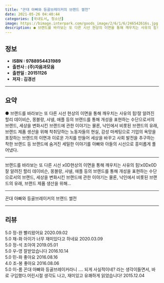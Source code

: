 ```yaml
---
title: "꼰대 아빠와 등골브레이커의 브랜드 썰전"
date: 2021-05-26 04:40:44
categories: [국내도서, 청소년]
image: https://bimage.interpark.com/goods_image/2/6/1/6/246542616s.jpg
description: ● 브랜드를 바라보는 또 다른 시선 현상의 이면을 통해 깨우치는 사유의 힘!잘 알려진 할리 데이비슨, 몽블랑, 샤넬, 애플 등의 브랜드를 통해 개성을 표현하는 수단으로서의 브랜드, 세상을 변화시킨 브랜드에 관한 이야기는 물론, 낙인에서 비롯된 브랜드의 유래, 브랜드 제품 생산을 위해
---
```


## **정보**

- **ISBN : 9788954431989**
- **출판사 : (주)자음과모음**
- **출판일 : 20151126**
- **저자 : 김경선**

------



## **요약**

●  브랜드를 바라보는 또 다른 시선 현상의 이면을 통해 깨우치는 사유의 힘!잘 알려진 할리 데이비슨, 몽블랑, 샤넬, 애플 등의 브랜드를 통해 개성을 표현하는 수단으로서의 브랜드, 세상을 변화시킨 브랜드에 관한 이야기는 물론, 낙인에서 비롯된 브랜드의 유래, 브랜드 제품 생산을 위해 착취당하는 노동자들의 현실, 감성 마케팅으로 기업의 욕망을 포장하는 브랜드의 이면과 이로운 가치를 만들어 세상을 바꾸고 사회 발전을 추구하는 착한 브랜드 등 브랜드에 숨겨진 세밀한 이야기를 아빠와 아들의 시선으로 흥미롭게 풀어냈다.

------

브랜드를 바라보는 또 다른 시선 x0D현상의 이면을 통해 깨우치는 사유의 힘!x0Dx0D잘 알려진 할리 데이비슨, 몽블랑, 샤넬, 애플 등의 브랜드를 통해 개성을 표현하는 수단으로서의 브랜드, 세상을 변화시킨 브랜드에 관한 이야기는 물론, 낙인에서 비롯된 브랜드의 유래, 브랜드 제품 생산을 위해... 

------


꼰대 아빠와 등골브레이커의 브랜드 썰전 

------


## **리뷰** 

5.0 정-완 빨리왔어요 2020.09.02 <br/>5.0 채-화 아이가 너무 재미있다고 하네요 2020.03.09 <br/>5.0 정-석 조아여 2019.05.01 <br/>5.0 우-영 잘받았습니다 2016.10.14 <br/>5.0 민-화 좋아요 2016.08.16 <br/>4.0 조-봉 좋아요 2016.08.06 <br/>5.0 이-롬 꼰대 아빠와 등골브레이커라니 .... 되게 사실적이네? 라는 생각이들면서, 바로 구입했다.어린시절 생각도 나고, 재미있고 유쾌하게 읽었습니다! 2015.12.04 <br/>